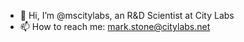 - 👋 Hi, I’m @mscitylabs, an R&D Scientist at City Labs
- 📫 How to reach me: mark.stone@citylabs.net

<!---
mscitylabs/mscitylabs is a ✨ special ✨ repository because its `README.md` (this file) appears on your GitHub profile.
You can click the Preview link to take a look at your changes.
--->
